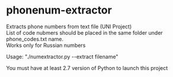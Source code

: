 # phonenum-extractor
Extracts phone numbers from text file (UNI Project)    
List of code nubmers should be placed in the same folder under phone_codes.txt name.    
Works only for Russian numbers

Usage: "./numextractor.py --extract filename"  

You must have at least 2.7 version of Python to launch this project
